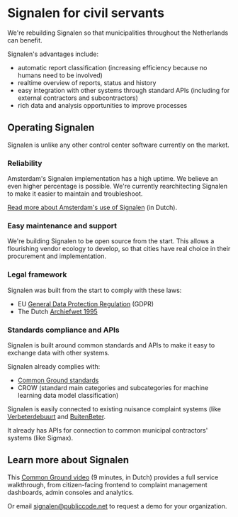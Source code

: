 # Signalen for civil servants

We're rebuilding Signalen so that municipalities throughout the Netherlands can benefit.

Signalen's advantages include:

* automatic report classification (increasing efficiency because no humans need to be involved)
* realtime overview of reports, status and history
* easy integration with other systems through standard APIs (including for external contractors and subcontractors)
* rich data and analysis opportunities to improve processes

## Operating Signalen

Signalen is unlike any other control center software currently on the market.

### Reliability

Amsterdam's Signalen implementation has a high uptime. We believe an even higher percentage is possible. We're currently rearchitecting Signalen to make it easier to maintain and troubleshoot.

[Read more about Amsterdam's use of Signalen](https://commonground.nl/news/view/54476472/nieuw-meldingensysteem-amsterdam-leert-zelf-van-meldingen) (in Dutch).

### Easy maintenance and support

We're building Signalen to be open source from the start. This allows a flourishing vendor ecology to develop, so that cities have real choice in their procurement and implementation.

### Legal framework

Signalen was built from the start to comply with these laws:

* EU [General Data Protection Regulation](https://eur-lex.europa.eu/eli/reg/2016/679/oj) (GDPR)
* The Dutch [Archiefwet 1995](https://wetten.overheid.nl/BWBR0007376/2020-01-01)

### Standards compliance and APIs

Signalen is built around common standards and APIs to make it easy to exchange data with other systems.

Signalen already complies with:

* [Common Ground standards](https://commonground.nl/cms/view/54476259/wat-is-common-ground/54476519)
* CROW (standard main categories and subcategories for machine learning data model classification)

Signalen is easily connected to existing nuisance complaint systems (like [Verbeterdebuurt](https://www.verbeterdebuurt.nl/) and [BuitenBeter](https://www.buitenbeter.nl/).

It already has APIs for connection to common municipal contractors' systems (like Sigmax).

## Learn more about Signalen

This [Common Ground video](https://vimeo.com/389843091/b2d06ebfc0) (9 minutes, in Dutch) provides a full service walkthrough, from citizen-facing frontend to complaint management dashboards, admin consoles and analytics.

Or email <signalen@publiccode.net> to request a demo for your organization.
